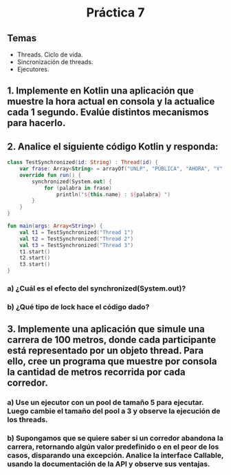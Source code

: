 <h1 align="center">Práctica 7</h1>

## Temas

-   Threads. Ciclo de vida.
-   Sincronización de threads.
-   Ejecutores.

## 1. Implemente en Kotlin una aplicación que muestre la hora actual en consola y la actualice cada 1 segundo. Evalúe distintos mecanismos para hacerlo.

## 2. Analice el siguiente código Kotlin y responda:

```kt
class TestSynchronized(id: String) : Thread(id) {
    var frase: Array<String> = arrayOf("UNLP", "PÚBLICA", "AHORA", "Y", "SIEMPRE")
    override fun run() {
        synchronized(System.out) {
            for (palabra in frase)
                println("${this.name} : ${palabra} ")
        }
    }
}

fun main(args: Array<String>) {
    val t1 = TestSynchronized("Thread 1")
    val t2 = TestSynchronized("Thread 2")
    val t3 = TestSynchronized("Thread 3")
    t1.start()
    t2.start()
    t3.start()
}
```

### a) ¿Cuál es el efecto del synchronized(System.out)?

### b) ¿Qué tipo de lock hace el código dado?

## 3. Implemente una aplicación que simule una carrera de 100 metros, donde cada participante está representado por un objeto thread. Para ello, cree un programa que muestre por consola la cantidad de metros recorrida por cada corredor.

### a) Use un ejecutor con un pool de tamaño 5 para ejecutar. Luego cambie el tamaño del pool a 3 y observe la ejecución de los threads.

### b) Supongamos que se quiere saber si un corredor abandona la carrera, retornando algún valor predefinido o en el peor de los casos, disparando una excepción. Analice la interface Callable, usando la documentación de la API y observe sus ventajas.
